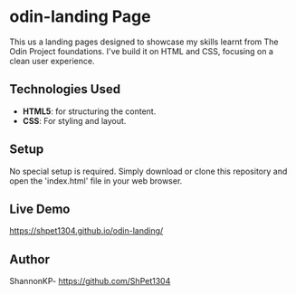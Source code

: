 # odin-landing Page

This us a landing pages designed to showcase my skills learnt from The Odin Project foundations.
I've build it on HTML and CSS, focusing on a clean user experience.

## Technologies Used
* **HTML5**: for structuring the content.
* **CSS**: For styling and layout.

## Setup
No special setup is required. Simply download or clone this repository and open the 'index.html' file in your web browser.

## Live Demo
https://shpet1304.github.io/odin-landing/

## Author
ShannonKP- https://github.com/ShPet1304